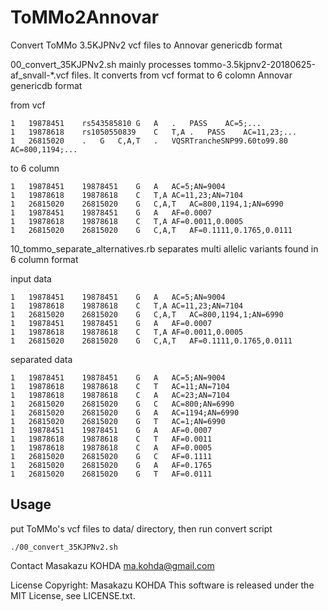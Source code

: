 # ToMMo2Annovar
Convert ToMMo 3.5KJPNv2 vcf files to Annovar genericdb format

00_convert_35KJPNv2.sh mainly processes tommo-3.5kjpnv2-20180625-af_snvall-*.vcf files. It converts from vcf format to 6 colomn Annovar genericdb format

from vcf

    1	19878451	rs543585810	G	A	.	PASS	AC=5;...
    1	19878618	rs1050550839	C	T,A	.	PASS	AC=11,23;...
    1	26815020	.	G	C,A,T	.	VQSRTrancheSNP99.60to99.80	AC=800,1194;...

to 6 column

    1	19878451	19878451	G	A	AC=5;AN=9004
    1	19878618	19878618	C	T,A	AC=11,23;AN=7104
    1	26815020	26815020	G	C,A,T	AC=800,1194,1;AN=6990
    1	19878451	19878451	G	A	AF=0.0007
    1	19878618	19878618	C	T,A	AF=0.0011,0.0005
    1	26815020	26815020	G	C,A,T	AF=0.1111,0.1765,0.0111


10_tommo_separate_alternatives.rb separates multi allelic variants found in 6 column format

input data

    1	19878451	19878451	G	A	AC=5;AN=9004
    1	19878618	19878618	C	T,A	AC=11,23;AN=7104
    1	26815020	26815020	G	C,A,T	AC=800,1194,1;AN=6990
    1	19878451	19878451	G	A	AF=0.0007
    1	19878618	19878618	C	T,A	AF=0.0011,0.0005
    1	26815020	26815020	G	C,A,T	AF=0.1111,0.1765,0.0111

separated data

    1	19878451	19878451	G	A	AC=5;AN=9004
    1	19878618	19878618	C	T	AC=11;AN=7104
    1	19878618	19878618	C	A	AC=23;AN=7104
    1	26815020	26815020	G	C	AC=800;AN=6990
    1	26815020	26815020	G	A	AC=1194;AN=6990
    1	26815020	26815020	G	T	AC=1;AN=6990
    1	19878451	19878451	G	A	AF=0.0007
    1	19878618	19878618	C	T	AF=0.0011
    1	19878618	19878618	C	A	AF=0.0005
    1	26815020	26815020	G	C	AF=0.1111
    1	26815020	26815020	G	A	AF=0.1765
    1	26815020	26815020	G	T	AF=0.0111

## Usage
put ToMMo's vcf files to data/ directory, then run convert script

`./00_convert_35KJPNv2.sh`

Contact
Masakazu KOHDA ma.kohda@gmail.com

License
Copyright: Masakazu KOHDA
This software is released under the MIT License, see LICENSE.txt.

